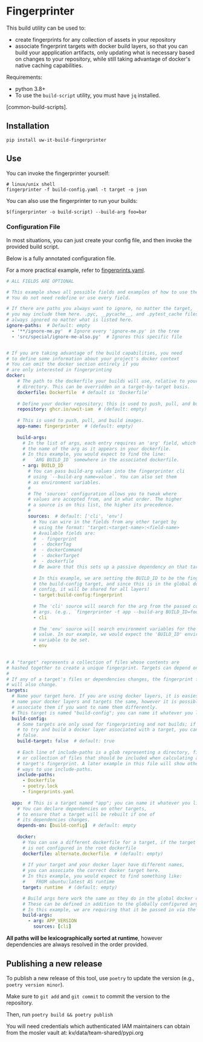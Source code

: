 # Fingerprinter

This build utility can be used to:

- create fingerprints for any collection of assets in your repository
- associate fingerprint targets with docker build layers, so that you
  can build your appplication artifacts,
  only updating what is necessary based on changes to your repository,
  while still taking advantage of docker's native caching capabilities.

Requirements:

- python 3.8+
- To use the `build-script` utility, you must have `jq` installed. 

[common-build-scripts].

## Installation

```
pip install uw-it-build-fingerprinter
```

## Use

You can invoke the fingerprinter yourself:

```
# linux/unix shell
fingerprinter -f build-config.yaml -t target -o json
```

You can also use the fingerprinter to run your builds:

```
$(fingerprinter -o build-script) --build-arg foo=bar
```


### Configuration File

In most situations, you can just create your config file, and then
invoke the provided build script. 

Below is a fully annotated configuration file.

For a more practical example, refer to [fingerprints.yaml](fingerprints.yaml).

```yaml
# ALL FIELDS ARE OPTIONAL

# This example shows all possible fields and examples of how to use them.
# You do not need redefine or use every field.

# If there are paths you always want to ignore, no matter the target,
# you may include them here. .pyc, __pycache__, and .pytest_cache files are
# always ignored no matter what is listed here.
ignore-paths:  # Default: empty
  - '**/ignore-me.py'  # Ignore every 'ignore-me.py' in the tree
  - 'src/special/ignore-me-also.py'  # Ignores this specific file 


# If you are taking advantage of the build capabilities, you need
# to define some information about your project's docker context
# You can omit the docker section entirely if you 
# are only interested in fingerprinting
docker:
    # The path to the dockerfile your builds will use, relative to your working
    # directory. This can be overridden on a target-by-target basis.
    dockerfile: Dockerfile  # default is 'Dockerfile'
    
    # Define your docker repository; this is used to push, pull, and build images
    repository: ghcr.io/uwit-iam  # (default: empty)
    
    # This is used to push, pull, and build images.
    app-name: fingerprinter  # (default: empty)
    
    build-args:
      # In the list of args, each entry requires an 'arg' field, which defines
      # the name of the arg as it appears in your dockerfile.
      # In this example, you would expect to find the line:
      #   `ARG BUILD_ID` somewhere in the associated dockerfile.
      - arg: BUILD_ID
        # You can pass build-arg values into the fingerprinter cli
        # using `--build-arg name=value`. You can also set them
        # as environment variables.
        #
        # The 'sources' configuration allows you to tweak where
        # values are accepted from, and in what order. The higher
        # a source is on this list, the higher its precedence. 
        # 
        sources:  # default: ['cli', 'env']
          # You can wire in the fields from any other target by
          # using the format: "target:<target-name>:<field-name>
          # Available fields are:
          #  - fingerprint
          #  - dockerTag
          #  - dockerCommand
          #  - dockerTarget
          #  - dockerfile
          # Be aware that this sets up a passive dependency on that target.
     
          # In this example, we are setting the BUILD_ID to be the fingerprint of 
          # the build-config target, and since this is in the global docker
          # config, it will be shared for all layers!
          - target:build-config:fingerprint
          
          # The 'cli' source will search for the arg from the passed command line
          # args. (e.g., `fingerprinter -t app --build-arg BUILD_ID=foo`)
          - cli  
          
          # The 'env' source will search environment variables for the 
          # value. In our example, we would expect the 'BUILD_ID' environment 
          # variable to be set.
          - env  
  

# A "target" represents a collection of files whose contents are
# hashed together to create a unique fingerprint. Targets can depend on other targets.
# 
# If any of a target's files or dependencies changes, the fingerprint for that target
# will also change. 
targets:
  # Name your target here. If you are using docker layers, it is easiest to 
  # name your docker layers and targets the same, however it is possible to 
  # associate them if you want to name them differently.
  # This target is named "build-config"; you can name it whatever you like.
  build-config:
    # Some targets are only used for fingerprinting and not builds; if you don't wish
    # to try and build a docker layer associated with a target, you can set this to
    # false.
    build-target: false  # default: true
   
    # Each line of include-paths is a glob representing a directory, filename,
    # or collection of files that should be included when calculating a 
    # target's fingerprint. A later example in this file will show other
    # ways to use include-paths.
    include-paths:
      - Dockerfile
      - poetry.lock
      - fingerprints.yaml
  
  app:  # This is a target named "app"; you can name it whatever you like.
    # You can declare dependencies on other targets,
    # to ensure that a target will be rebuilt if one of 
    # its dependencies changes.
    depends-on: [build-config]  # default: empty
    
    docker:
      # You can use a different dockerfile for a target, if the target
      # is not configured in the root dockerfile
      dockerfile: alternate.dockerfile  # (default: empty)
      
      # If your target and your docker layer have different names,
      # you can associate the correct docker target here.
      # In this example, you would expect to find something like:
      #    FROM ubuntu:latest AS runtime
      target: runtime  # (default: empty)

      # Build args here work the same as they do in the global docker config.
      # These can be defined in addition to the globally configured args.
      # In this example, we are requiring that it be passed in via the CLI.
      build-args:
        - arg: APP_VERSION
          sources: [cli]
```

**All paths will be lexicographically sorted at runtime**, however dependencies
are always resolved in the order provided.


## Publishing a new release

To publish a new release of this tool, use `poetry`
to update the version (e.g., `poetry version minor`).

Make sure to `git add` and `git commit` to commit the version to the repository. 

Then, run `poetry build && poetry publish`

You will need credentials which authenticated IAM maintainers can obtain from 
the mosler vault at: kv/data/team-shared/pypi.org
